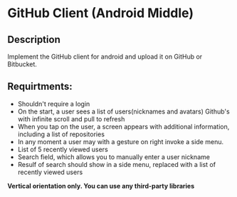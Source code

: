 # GitHub Client (Android Middle)

## Description
Implement the GitHub client for android and upload it on GitHub or Bitbucket.

## Requirtments:
- Shouldn't require a login
- On the start, a user sees a list of users(nicknames and avatars) Github's with infinite scroll and pull to refresh
- When you tap on the user, a screen appears with additional information, including a list of repositories
- In any moment a user may with a gesture on right invoke a side menu.
- List of 5 recently viewed users
- Search field, which allows you to manually enter a user nickname
- Resulf of search should show in a side menu, replaced with a list of recently viewed users

**Vertical orientation only. You can use any third-party libraries**
